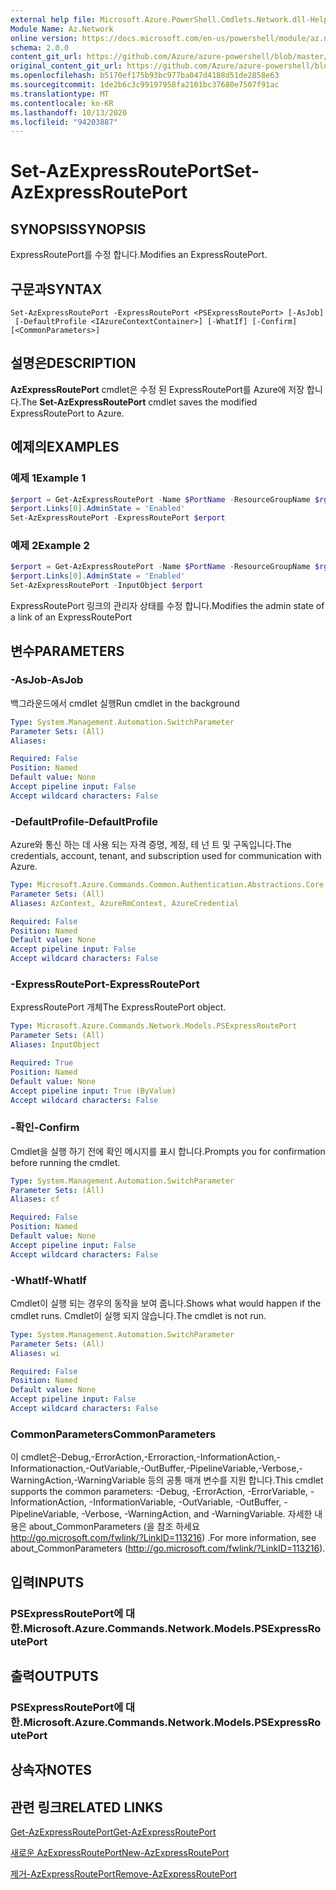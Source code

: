 ```yaml
---
external help file: Microsoft.Azure.PowerShell.Cmdlets.Network.dll-Help.xml
Module Name: Az.Network
online version: https://docs.microsoft.com/en-us/powershell/module/az.network/set-azexpressrouteport
schema: 2.0.0
content_git_url: https://github.com/Azure/azure-powershell/blob/master/src/Network/Network/help/Set-AzExpressRoutePort.md
original_content_git_url: https://github.com/Azure/azure-powershell/blob/master/src/Network/Network/help/Set-AzExpressRoutePort.md
ms.openlocfilehash: b5170ef175b93bc977ba047d4188d51de2858e63
ms.sourcegitcommit: 1de2b6c3c99197958fa2101bc37680e7507f91ac
ms.translationtype: MT
ms.contentlocale: ko-KR
ms.lasthandoff: 10/13/2020
ms.locfileid: "94203887"
---
```

# <span data-ttu-id="bb471-101">Set-AzExpressRoutePort</span><span class="sxs-lookup"><span data-stu-id="bb471-101">Set-AzExpressRoutePort</span></span>

## <span data-ttu-id="bb471-102">SYNOPSIS</span><span class="sxs-lookup"><span data-stu-id="bb471-102">SYNOPSIS</span></span>
<span data-ttu-id="bb471-103">ExpressRoutePort를 수정 합니다.</span><span class="sxs-lookup"><span data-stu-id="bb471-103">Modifies an ExpressRoutePort.</span></span>

## <span data-ttu-id="bb471-104">구문과</span><span class="sxs-lookup"><span data-stu-id="bb471-104">SYNTAX</span></span>

```
Set-AzExpressRoutePort -ExpressRoutePort <PSExpressRoutePort> [-AsJob]
 [-DefaultProfile <IAzureContextContainer>] [-WhatIf] [-Confirm] [<CommonParameters>]
```

## <span data-ttu-id="bb471-105">설명은</span><span class="sxs-lookup"><span data-stu-id="bb471-105">DESCRIPTION</span></span>
<span data-ttu-id="bb471-106">**AzExpressRoutePort** cmdlet은 수정 된 ExpressRoutePort를 Azure에 저장 합니다.</span><span class="sxs-lookup"><span data-stu-id="bb471-106">The **Set-AzExpressRoutePort** cmdlet saves the modified ExpressRoutePort to Azure.</span></span>

## <span data-ttu-id="bb471-107">예제의</span><span class="sxs-lookup"><span data-stu-id="bb471-107">EXAMPLES</span></span>

### <span data-ttu-id="bb471-108">예제 1</span><span class="sxs-lookup"><span data-stu-id="bb471-108">Example 1</span></span>
```powershell
$erport = Get-AzExpressRoutePort -Name $PortName -ResourceGroupName $rg
$erport.Links[0].AdminState = 'Enabled'
Set-AzExpressRoutePort -ExpressRoutePort $erport
```

### <span data-ttu-id="bb471-109">예제 2</span><span class="sxs-lookup"><span data-stu-id="bb471-109">Example 2</span></span>
```powershell
$erport = Get-AzExpressRoutePort -Name $PortName -ResourceGroupName $rg
$erport.Links[0].AdminState = 'Enabled'
Set-AzExpressRoutePort -InputObject $erport
```

<span data-ttu-id="bb471-110">ExpressRoutePort 링크의 관리자 상태를 수정 합니다.</span><span class="sxs-lookup"><span data-stu-id="bb471-110">Modifies the admin state of a link of an ExpressRoutePort</span></span>

## <span data-ttu-id="bb471-111">변수</span><span class="sxs-lookup"><span data-stu-id="bb471-111">PARAMETERS</span></span>

### <span data-ttu-id="bb471-112">-AsJob</span><span class="sxs-lookup"><span data-stu-id="bb471-112">-AsJob</span></span>
<span data-ttu-id="bb471-113">백그라운드에서 cmdlet 실행</span><span class="sxs-lookup"><span data-stu-id="bb471-113">Run cmdlet in the background</span></span>

```yaml
Type: System.Management.Automation.SwitchParameter
Parameter Sets: (All)
Aliases:

Required: False
Position: Named
Default value: None
Accept pipeline input: False
Accept wildcard characters: False
```

### <span data-ttu-id="bb471-114">-DefaultProfile</span><span class="sxs-lookup"><span data-stu-id="bb471-114">-DefaultProfile</span></span>
<span data-ttu-id="bb471-115">Azure와 통신 하는 데 사용 되는 자격 증명, 계정, 테 넌 트 및 구독입니다.</span><span class="sxs-lookup"><span data-stu-id="bb471-115">The credentials, account, tenant, and subscription used for communication with Azure.</span></span>

```yaml
Type: Microsoft.Azure.Commands.Common.Authentication.Abstractions.Core.IAzureContextContainer
Parameter Sets: (All)
Aliases: AzContext, AzureRmContext, AzureCredential

Required: False
Position: Named
Default value: None
Accept pipeline input: False
Accept wildcard characters: False
```

### <span data-ttu-id="bb471-116">-ExpressRoutePort</span><span class="sxs-lookup"><span data-stu-id="bb471-116">-ExpressRoutePort</span></span>
<span data-ttu-id="bb471-117">ExpressRoutePort 개체</span><span class="sxs-lookup"><span data-stu-id="bb471-117">The ExpressRoutePort object.</span></span>

```yaml
Type: Microsoft.Azure.Commands.Network.Models.PSExpressRoutePort
Parameter Sets: (All)
Aliases: InputObject

Required: True
Position: Named
Default value: None
Accept pipeline input: True (ByValue)
Accept wildcard characters: False
```

### <span data-ttu-id="bb471-118">-확인</span><span class="sxs-lookup"><span data-stu-id="bb471-118">-Confirm</span></span>
<span data-ttu-id="bb471-119">Cmdlet을 실행 하기 전에 확인 메시지를 표시 합니다.</span><span class="sxs-lookup"><span data-stu-id="bb471-119">Prompts you for confirmation before running the cmdlet.</span></span>

```yaml
Type: System.Management.Automation.SwitchParameter
Parameter Sets: (All)
Aliases: cf

Required: False
Position: Named
Default value: None
Accept pipeline input: False
Accept wildcard characters: False
```

### <span data-ttu-id="bb471-120">-WhatIf</span><span class="sxs-lookup"><span data-stu-id="bb471-120">-WhatIf</span></span>
<span data-ttu-id="bb471-121">Cmdlet이 실행 되는 경우의 동작을 보여 줍니다.</span><span class="sxs-lookup"><span data-stu-id="bb471-121">Shows what would happen if the cmdlet runs.</span></span>
<span data-ttu-id="bb471-122">Cmdlet이 실행 되지 않습니다.</span><span class="sxs-lookup"><span data-stu-id="bb471-122">The cmdlet is not run.</span></span>

```yaml
Type: System.Management.Automation.SwitchParameter
Parameter Sets: (All)
Aliases: wi

Required: False
Position: Named
Default value: None
Accept pipeline input: False
Accept wildcard characters: False
```

### <span data-ttu-id="bb471-123">CommonParameters</span><span class="sxs-lookup"><span data-stu-id="bb471-123">CommonParameters</span></span>
<span data-ttu-id="bb471-124">이 cmdlet은-Debug,-ErrorAction,-Erroraction,-InformationAction,-Informationaction,-OutVariable,-OutBuffer,-PipelineVariable,-Verbose,-WarningAction,-WarningVariable 등의 공통 매개 변수를 지원 합니다.</span><span class="sxs-lookup"><span data-stu-id="bb471-124">This cmdlet supports the common parameters: -Debug, -ErrorAction, -ErrorVariable, -InformationAction, -InformationVariable, -OutVariable, -OutBuffer, -PipelineVariable, -Verbose, -WarningAction, and -WarningVariable.</span></span> <span data-ttu-id="bb471-125">자세한 내용은 about_CommonParameters (을 참조 하세요 http://go.microsoft.com/fwlink/?LinkID=113216) .</span><span class="sxs-lookup"><span data-stu-id="bb471-125">For more information, see about_CommonParameters (http://go.microsoft.com/fwlink/?LinkID=113216).</span></span>

## <span data-ttu-id="bb471-126">입력</span><span class="sxs-lookup"><span data-stu-id="bb471-126">INPUTS</span></span>

### <span data-ttu-id="bb471-127">PSExpressRoutePort에 대 한.</span><span class="sxs-lookup"><span data-stu-id="bb471-127">Microsoft.Azure.Commands.Network.Models.PSExpressRoutePort</span></span>

## <span data-ttu-id="bb471-128">출력</span><span class="sxs-lookup"><span data-stu-id="bb471-128">OUTPUTS</span></span>

### <span data-ttu-id="bb471-129">PSExpressRoutePort에 대 한.</span><span class="sxs-lookup"><span data-stu-id="bb471-129">Microsoft.Azure.Commands.Network.Models.PSExpressRoutePort</span></span>

## <span data-ttu-id="bb471-130">상속자</span><span class="sxs-lookup"><span data-stu-id="bb471-130">NOTES</span></span>

## <span data-ttu-id="bb471-131">관련 링크</span><span class="sxs-lookup"><span data-stu-id="bb471-131">RELATED LINKS</span></span>

[<span data-ttu-id="bb471-132">Get-AzExpressRoutePort</span><span class="sxs-lookup"><span data-stu-id="bb471-132">Get-AzExpressRoutePort</span></span>](./Get-AzExpressRoutePort.md)

[<span data-ttu-id="bb471-133">새로운 AzExpressRoutePort</span><span class="sxs-lookup"><span data-stu-id="bb471-133">New-AzExpressRoutePort</span></span>](./New-AzExpressRoutePort.md)

[<span data-ttu-id="bb471-134">제거-AzExpressRoutePort</span><span class="sxs-lookup"><span data-stu-id="bb471-134">Remove-AzExpressRoutePort</span></span>](./Remove-AzExpressRoutePort.md)
